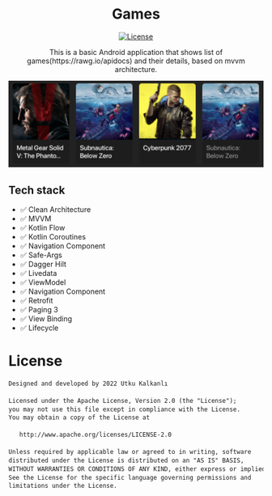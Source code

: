 <h1 align="center">Games</h1>

<p align="center">
  <a href="https://opensource.org/licenses/Apache-2.0"><img alt="License" src="https://img.shields.io/badge/License-Apache%202.0-blue.svg"/></a>
</p>

<p align="center">  
This is a basic Android application that shows list of games(https://rawg.io/apidocs) and their details, based on mvvm architecture.

</p>

<p align="center">
  <img src="./arts/preview.png">
</p>


## Tech stack
* ✅ Clean Architecture
* ✅ MVVM
* ✅ Kotlin Flow
* ✅ Kotlin Coroutines
* ✅ Navigation Component
* ✅ Safe-Args
* ✅ Dagger Hilt
* ✅ Livedata
* ✅ ViewModel
* ✅ Navigation Component
* ✅ Retrofit
* ✅ Paging 3
* ✅ View Binding
* ✅ Lifecycle


# License
```xml
Designed and developed by 2022 Utku Kalkanlı

Licensed under the Apache License, Version 2.0 (the "License");
you may not use this file except in compliance with the License.
You may obtain a copy of the License at

   http://www.apache.org/licenses/LICENSE-2.0

Unless required by applicable law or agreed to in writing, software
distributed under the License is distributed on an "AS IS" BASIS,
WITHOUT WARRANTIES OR CONDITIONS OF ANY KIND, either express or implied.
See the License for the specific language governing permissions and
limitations under the License.
```
